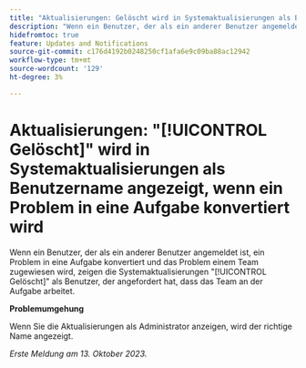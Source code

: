 ```yaml
---
title: "Aktualisierungen: Gelöscht wird in Systemaktualisierungen als Benutzername angezeigt, wenn ein Problem in eine Aufgabe konvertiert wird"
description: "Wenn ein Benutzer, der als ein anderer Benutzer angemeldet ist, ein Problem in eine Aufgabe konvertiert und das Problem einem Team zugewiesen wird, zeigen die Systemaktualisierungen Gelöscht als Benutzer an, der angefordert hat, dass das Team an der Aufgabe arbeitet."
hidefromtoc: true
feature: Updates and Notifications
source-git-commit: c176d4192b0248250cf1afa6e9c09ba88ac12942
workflow-type: tm+mt
source-wordcount: '129'
ht-degree: 3%

---
```



# Aktualisierungen: &quot;[!UICONTROL Gelöscht]&quot; wird in Systemaktualisierungen als Benutzername angezeigt, wenn ein Problem in eine Aufgabe konvertiert wird

Wenn ein Benutzer, der als ein anderer Benutzer angemeldet ist, ein Problem in eine Aufgabe konvertiert und das Problem einem Team zugewiesen wird, zeigen die Systemaktualisierungen &quot;[!UICONTROL Gelöscht]&quot; als Benutzer, der angefordert hat, dass das Team an der Aufgabe arbeitet.

**Problemumgehung**

Wenn Sie die Aktualisierungen als Administrator anzeigen, wird der richtige Name angezeigt.

_Erste Meldung am 13. Oktober 2023._
